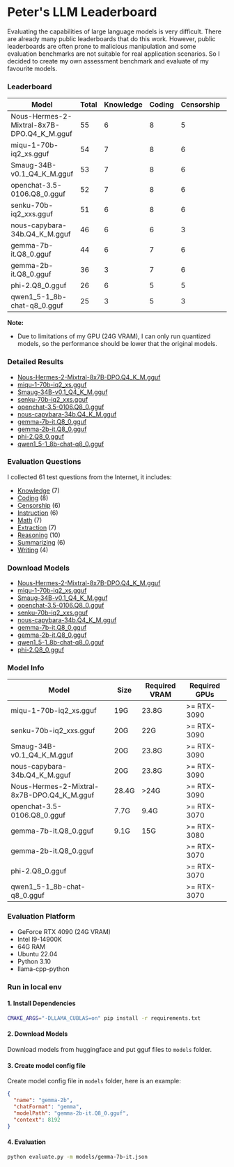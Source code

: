 # Peter's LLM Leaderboard

Evaluating the capabilities of large language models is very difficult. There are already many public leaderboards that do this work. However, public leaderboards are often prone to malicious manipulation and some evaluation benchmarks are not suitable for real application scenarios. So I decided to create my own assessment benchmark and evaluate of my favourite models.

### Leaderboard

| Model    | Total | Knowledge | Coding | Censorship | Instruction | Math | Extraction | Reasoning | Summarizing | Writing |
| -------- | ------- | -------- | ------- | -------- | ------- | -------- | ------- | -------- | ------- | ------- |
| Nous-Hermes-2-Mixtral-8x7B-DPO.Q4_K_M.gguf | 55  | 6 | 8 | 5 | 6 | 5 | 7 | 8 | 6 | 4 |
| miqu-1-70b-iq2_xs.gguf | 54  | 7 | 8 | 6 | 6 | 3 | 6 | 8 | 6 | 4 |
| Smaug-34B-v0.1_Q4_K_M.gguf | 53 | 7 | 8 | 6 | 5 | 4 | 6 |  7 | 6 | 4 |
| openchat-3.5-0106.Q8_0.gguf | 52  | 7 | 8 | 6 | 6 | 5 | 7 | 4 | 6 | 3 |
| senku-70b-iq2_xxs.gguf | 51  | 6 | 8 | 6  | 7 | 5 | 6 | 4  | 6  | 3 |
| nous-capybara-34b.Q4_K_M.gguf | 46  | 6 | 6 | 3 | 6 | 3 | 7 | 5 | 6 | 4 |
| gemma-7b-it.Q8_0.gguf  | 44  | 6 | 7 | 6 | 5 | 4 | 5 | 2 | 6 | 3 |
| gemma-2b-it.Q8_0.gguf  | 36  | 3 | 7 | 6 | 3 | 2 | 2 | 4 | 6 | 3 |
| phi-2.Q8_0.gguf  | 26  | 6 | 5 | 5 | 3 | 3 | 1 | 2 | 1 | 0 |
| qwen1_5-1_8b-chat-q8_0.gguf  | 25  | 3 | 5 | 3 | 2 | 1 | 5 | 2 | 2 | 2 |

**Note:** 

* Due to limitations of my GPU (24G VRAM), I can only run quantized models, so the performance should be lower that the original models.

### Detailed Results

* [Nous-Hermes-2-Mixtral-8x7B-DPO.Q4_K_M.gguf](results/Nous-Hermes-2-Mixtral-8x7B-DPO.md)
* [miqu-1-70b-iq2_xs.gguf](./results/miqu-1-70b.md)
* [Smaug-34B-v0.1_Q4_K_M.gguf](./results/smaug-34b-v0.1.md)
* [senku-70b-iq2_xxs.gguf](./results/senku-70b.md)
* [openchat-3.5-0106.Q8_0.gguf](./results/openchat.md)
* [nous-capybara-34b.Q4_K_M.gguf](./results/nous-capybara-34b.md)
* [gemma-7b-it.Q8_0.gguf](./results/gemma-7b.md)
* [gemma-2b-it.Q8_0.gguf](./results/gemma-2b.md)
* [phi-2.Q8_0.gguf](./results/phi-2.csv)
* [qwen1_5-1_8b-chat-q8_0.gguf](./results/qwen-1.5-1.8B.md)

### Evaluation Questions

I collected 61 test questions from the Internet,  it includes:

* [Knowledge](questions/knowledge.md) (7)
* [Coding](questions/coding.md) (8)
* [Censorship](questions/censorship.md) (6)
* [Instruction](questions/instruction.md) (6)
* [Math](questions/math.md) (7)
* [Extraction](questions/extraction.md) (7)
* [Reasoning](questions/reasoning.md) (10)
* [Summarizing](questions/summarizing.md) (6)
* [Writing](questions/writing.md) (4)

### Download Models

* [Nous-Hermes-2-Mixtral-8x7B-DPO.Q4_K_M.gguf](https://huggingface.co/TheBloke/Nous-Hermes-2-Mixtral-8x7B-DPO-GGUF)
* [miqu-1-70b-iq2_xs.gguf](https://huggingface.co/Nexesenex/MIstral-QUantized-70b_Miqu-1-70b-iMat.GGUF)
* [Smaug-34B-v0.1_Q4_K_M.gguf](https://huggingface.co/nold/Smaug-34B-v0.1-GGUF)
* [openchat-3.5-0106.Q8_0.gguf](https://huggingface.co/TheBloke/openchat-3.5-1210-GGUF)
* [senku-70b-iq2_xxs.gguf](https://huggingface.co/dranger003/Senku-70B-iMat.GGUF)
* [nous-capybara-34b.Q4_K_M.gguf](https://huggingface.co/TheBloke/Nous-Capybara-34B-GGUF)
* [gemma-7b-it.Q8_0.gguf](https://huggingface.co/MaziyarPanahi/gemma-7b-it-GGUF)
* [gemma-2b-it.Q8_0.gguf](https://huggingface.co/brittlewis12/gemma-2b-it-GGUF)
* [qwen1_5-1_8b-chat-q8_0.gguf](https://huggingface.co/Qwen/Qwen1.5-1.8B-Chat-GGUF)
* [phi-2.Q8_0.gguf](https://huggingface.co/TheBloke/phi-2-GGUF)

### Model Info

| Model    | Size | Required VRAM | Required GPUs |
| -------- | ------- | ------- | -------- |
| miqu-1-70b-iq2_xs.gguf | 19G | 23.8G  | >= RTX-3090 |
| senku-70b-iq2_xxs.gguf| 20G | 22G  | >= RTX-3090 |
| Smaug-34B-v0.1_Q4_K_M.gguf | 20G | 23.8G  | >= RTX-3090 |
| nous-capybara-34b.Q4_K_M.gguf | 20G | 23.8G  | >= RTX-3090 |
| Nous-Hermes-2-Mixtral-8x7B-DPO.Q4_K_M.gguf | 28.4G | >24G  | >= RTX-3090 |
| openchat-3.5-0106.Q8_0.gguf | 7.7G | 9.4G | >= RTX-3070 |
| gemma-7b-it.Q8_0.gguf | 9.1G | 15G | >= RTX-3080 |
| gemma-2b-it.Q8_0.gguf |  |  | >= RTX-3070 |
| phi-2.Q8_0.gguf  |  |  | >= RTX-3070  |
| qwen1_5-1_8b-chat-q8_0.gguf  |  |  | >= RTX-3070 |


### Evaluation Platform

* GeForce RTX 4090 (24G VRAM)
* Intel I9-14900K 
* 64G RAM
* Ubuntu 22.04
* Python 3.10
* llama-cpp-python


### Run in local env

#### 1. Install Dependencies

```bash
CMAKE_ARGS="-DLLAMA_CUBLAS=on" pip install -r requirements.txt
```

#### 2. Download Models

Download models from huggingface and put gguf files to `models` folder.

#### 3. Create model config file

Create model config file in `models` folder, here is an example:
``` json
{
  "name": "gemma-2b",
  "chatFormat": "gemma",
  "modelPath": "gemma-2b-it.Q8_0.gguf",
  "context": 8192
}
```

#### 4. Evaluation
```bash
python evaluate.py -m models/gemma-7b-it.json
```
